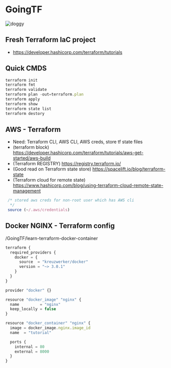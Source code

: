 # GoingTF
<img src="https://image.ibb.co/bEF0B7/doggy.gif" alt="doggy" border="0">

## Fresh Terraform IaC project
- https://developer.hashicorp.com/terraform/tutorials

## Quick CMDS
```TypeScript
terraform init
terraform fmt
terraform validate
terraform plan -out=terraform.plan
terraform apply
terraform show
terraform state list
terraform destory
```


## AWS - Terraform
- Need: Terraform CLI, AWS CLI, AWS creds, store tf state files
- (terraform block) https://developer.hashicorp.com/terraform/tutorials/aws-get-started/aws-build
- (Terraform REGISTRY) https://registry.terraform.io/
- (Good read on Terraform state store) https://spacelift.io/blog/terraform-state
- (Terraform cloud for remote state) https://www.hashicorp.com/blog/using-terraform-cloud-remote-state-management

```TypeScript
 /* stored aws creds for non-root user which has AWS cli 
  */
 source (~/.aws/credentials)
```


## Docker NGINX - Terraform config 
/GoingTF/learn-terraform-docker-container
```TypeScript
terraform {
  required_providers {
    docker = {
      source  = "kreuzwerker/docker"
      version = "~> 3.0.1"
    }
  }
}

provider "docker" {}

resource "docker_image" "nginx" {
  name         = "nginx"
  keep_locally = false
}

resource "docker_container" "nginx" {
  image = docker_image.nginx.image_id
  name  = "tutorial"

  ports {
    internal = 80
    external = 8000
  }
}
```